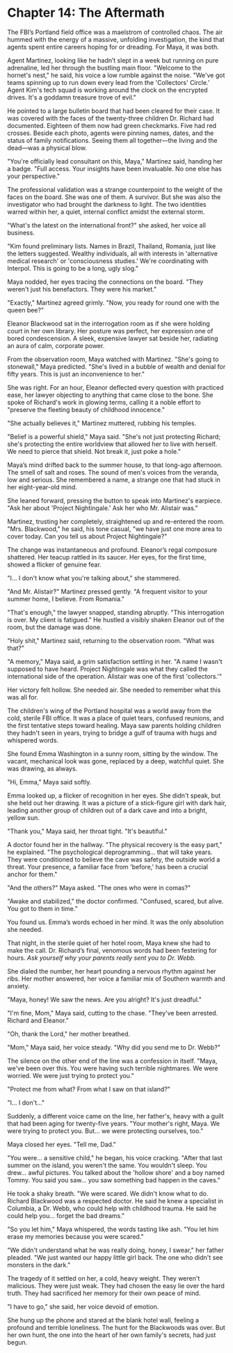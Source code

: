 # Chapter 14: The Aftermath

The FBI’s Portland field office was a maelstrom of controlled chaos. The air hummed with the energy of a massive, unfolding investigation, the kind that agents spent entire careers hoping for or dreading. For Maya, it was both.

Agent Martinez, looking like he hadn’t slept in a week but running on pure adrenaline, led her through the bustling main floor. "Welcome to the hornet's nest," he said, his voice a low rumble against the noise. "We've got teams spinning up to run down every lead from the 'Collectors' Circle.' Agent Kim's tech squad is working around the clock on the encrypted drives. It's a goddamn treasure trove of evil."

He pointed to a large bulletin board that had been cleared for their case. It was covered with the faces of the twenty-three children Dr. Richard had documented. Eighteen of them now had green checkmarks. Five had red crosses. Beside each photo, agents were pinning names, dates, and the status of family notifications. Seeing them all together—the living and the dead—was a physical blow.

"You're officially lead consultant on this, Maya," Martinez said, handing her a badge. "Full access. Your insights have been invaluable. No one else has your perspective."

The professional validation was a strange counterpoint to the weight of the faces on the board. She was one of them. A survivor. But she was also the investigator who had brought the darkness to light. The two identities warred within her, a quiet, internal conflict amidst the external storm.

"What's the latest on the international front?" she asked, her voice all business.

"Kim found preliminary lists. Names in Brazil, Thailand, Romania, just like the letters suggested. Wealthy individuals, all with interests in 'alternative medical research' or 'consciousness studies.' We're coordinating with Interpol. This is going to be a long, ugly slog."

Maya nodded, her eyes tracing the connections on the board. "They weren't just his benefactors. They were his market."

"Exactly," Martinez agreed grimly. "Now, you ready for round one with the queen bee?"

Eleanor Blackwood sat in the interrogation room as if she were holding court in her own library. Her posture was perfect, her expression one of bored condescension. A sleek, expensive lawyer sat beside her, radiating an aura of calm, corporate power.

From the observation room, Maya watched with Martinez. "She's going to stonewall," Maya predicted. "She's lived in a bubble of wealth and denial for fifty years. This is just an inconvenience to her."

She was right. For an hour, Eleanor deflected every question with practiced ease, her lawyer objecting to anything that came close to the bone. She spoke of Richard's work in glowing terms, calling it a noble effort to "preserve the fleeting beauty of childhood innocence."

"She actually believes it," Martinez muttered, rubbing his temples.

"Belief is a powerful shield," Maya said. "She's not just protecting Richard; she's protecting the entire worldview that allowed her to live with herself. We need to pierce that shield. Not break it, just poke a hole."

Maya’s mind drifted back to the summer house, to that long-ago afternoon. The smell of salt and roses. The sound of men's voices from the veranda, low and serious. She remembered a name, a strange one that had stuck in her eight-year-old mind.

She leaned forward, pressing the button to speak into Martinez's earpiece. "Ask her about 'Project Nightingale.' Ask her who Mr. Alistair was."

Martinez, trusting her completely, straightened up and re-entered the room. "Mrs. Blackwood," he said, his tone casual, "we have just one more area to cover today. Can you tell us about Project Nightingale?"

The change was instantaneous and profound. Eleanor’s regal composure shattered. Her teacup rattled in its saucer. Her eyes, for the first time, showed a flicker of genuine fear.

"I... I don't know what you're talking about," she stammered.

"And Mr. Alistair?" Martinez pressed gently. "A frequent visitor to your summer home, I believe. From Romania."

"That's enough," the lawyer snapped, standing abruptly. "This interrogation is over. My client is fatigued." He hustled a visibly shaken Eleanor out of the room, but the damage was done.

"Holy shit," Martinez said, returning to the observation room. "What was that?"

"A memory," Maya said, a grim satisfaction settling in her. "A name I wasn't supposed to have heard. Project Nightingale was what they called the international side of the operation. Alistair was one of the first 'collectors.'"

Her victory felt hollow. She needed air. She needed to remember what this was all for.

The children's wing of the Portland hospital was a world away from the cold, sterile FBI office. It was a place of quiet tears, confused reunions, and the first tentative steps toward healing. Maya saw parents holding children they hadn't seen in years, trying to bridge a gulf of trauma with hugs and whispered words.

She found Emma Washington in a sunny room, sitting by the window. The vacant, mechanical look was gone, replaced by a deep, watchful quiet. She was drawing, as always.

"Hi, Emma," Maya said softly.

Emma looked up, a flicker of recognition in her eyes. She didn't speak, but she held out her drawing. It was a picture of a stick-figure girl with dark hair, leading another group of children out of a dark cave and into a bright, yellow sun.

"Thank you," Maya said, her throat tight. "It's beautiful."

A doctor found her in the hallway. "The physical recovery is the easy part," he explained. "The psychological deprogramming... that will take years. They were conditioned to believe the cave was safety, the outside world a threat. Your presence, a familiar face from 'before,' has been a crucial anchor for them."

"And the others?" Maya asked. "The ones who were in comas?"

"Awake and stabilized," the doctor confirmed. "Confused, scared, but alive. You got to them in time."

You found us. Emma’s words echoed in her mind. It was the only absolution she needed.

That night, in the sterile quiet of her hotel room, Maya knew she had to make the call. Dr. Richard’s final, venomous words had been festering for hours. *Ask yourself why your parents really sent you to Dr. Webb.*

She dialed the number, her heart pounding a nervous rhythm against her ribs. Her mother answered, her voice a familiar mix of Southern warmth and anxiety.

"Maya, honey! We saw the news. Are you alright? It's just dreadful."

"I'm fine, Mom," Maya said, cutting to the chase. "They've been arrested. Richard and Eleanor."

"Oh, thank the Lord," her mother breathed.

"Mom," Maya said, her voice steady. "Why did you send me to Dr. Webb?"

The silence on the other end of the line was a confession in itself. "Maya, we've been over this. You were having such terrible nightmares. We were worried. We were just trying to protect you."

"Protect me from what? From what I saw on that island?"

"I... I don't..."

Suddenly, a different voice came on the line, her father's, heavy with a guilt that had been aging for twenty-five years. "Your mother's right, Maya. We were trying to protect you. But... we were protecting ourselves, too."

Maya closed her eyes. "Tell me, Dad."

"You were... a sensitive child," he began, his voice cracking. "After that last summer on the island, you weren't the same. You wouldn't sleep. You drew... awful pictures. You talked about the 'hollow shore' and a boy named Tommy. You said you saw... you saw something bad happen in the caves."

He took a shaky breath. "We were scared. We didn't know what to do. Richard Blackwood was a respected doctor. He said he knew a specialist in Columbia, a Dr. Webb, who could help with childhood trauma. He said he could help you... forget the bad dreams."

"So you let him," Maya whispered, the words tasting like ash. "You let him erase my memories because you were scared."

"We didn't understand what he was really doing, honey, I swear," her father pleaded. "We just wanted our happy little girl back. The one who didn't see monsters in the dark."

The tragedy of it settled on her, a cold, heavy weight. They weren't malicious. They were just weak. They had chosen the easy lie over the hard truth. They had sacrificed her memory for their own peace of mind.

"I have to go," she said, her voice devoid of emotion.

She hung up the phone and stared at the blank hotel wall, feeling a profound and terrible loneliness. The hunt for the Blackwoods was over. But her own hunt, the one into the heart of her own family's secrets, had just begun.

